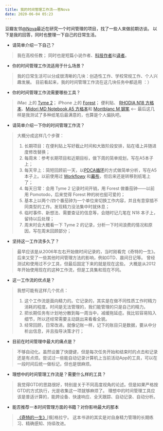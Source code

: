 ```yaml
---
title: 我的时间管理工作流——答Nova
date: 2020-06-04 05:23
---
```

豆瓣友邻[@Nova](https://www.douban.com/people/casa_nova/)最近在研究一个时间管理的项目，找了一些人来做前期访谈。
以下是我的回答，同时也整理一下自己的日常生活。
- 请简单介绍一下自己？
>  我在高校任教；
> 同时也是短篇小说作者、[科技作者](https://book.douban.com/subject/6720131/)和[译者](https://book.douban.com/subject/26288821/)。
- 你的时间管理工作流适用于什么场景？
> 我的日常生活可以分成很清晰的几块：创造性工作、学校常规工作、个人兴趣发展。
> 目前看起来，我的时间管理工作流在这几块任务中都适用 ：）
- 你的时间管理工作流需要哪些工具？
> iMac 上的 [Tyme 2](https://www.tyme-app.com/en/)；
> iPhone 上的 [Forest](https://www.forestapp.cc/)；
> 便利贴、 [RHODIA N18 方格本](https://www.rhodiapads.com/collections_orange_18.php)、[Midori MD Notebook A5 方格本](https://www.midori-japan.co.jp/md/en/products/mdnote/)和 [Montblanc M 钢笔](https://www.montblanc.com/en-shop/collection/writing-instruments/montblanc-m.html) <-- 最后这几样是我测试了多种纸笔后最满意的，也算是个人偏执吧。
- 请简单介绍一下你的时间管理工作流？
> 大概分成这样几个步骤：
> 1. 长期项目：在便利贴上写好截止时间和大致阶段安排，贴在墙上并随进度修改替换；
> 2. 每周末：参考长期项目和近期目标，做下周的简单规划，写在A5本子上；
> 3. 每天早上：简短回顾前一天，以[PDCA循环](https://en.wikipedia.org/wiki/PDCA)的方式做简单分析，写在A5本子上。以前使用过 [Workflowy](https://workflowy.com/) 和[幕布](https://mubu.com/)，但后来还是转移到纸笔上了；
> 4. 每天日常：会用 Tyme 2 记录时间开销，用 Forest 做番茄钟——以前用 Pomotodo，后来觉得 Forest 种的树也挺可爱的；
> 5. 基本上以两个/四个番茄钟为一个单位来切换工作内容，并且有意穿插不同类型的工作。发现精力没法集中时就休息；
> 6. 临时事件、新想法、需要查证的信息等，会随时记几笔在 N18 本子上，留待以后处理；
> 7. 周末时会大概看一下 Tyme 2 的记录，分析一下时间浪费的情况和原因，写在周末回顾部分；
- 坚持这一工作流多久了？
> 最早应该是从2006年左右开始做时间记录的，当时刚看完《奇特的一生》。后来又受了一些其他时间管理方法的影响，例如GTD、晨间日记等。
> 曾经测试和使用过不少工具，但最后固定下来的就是现在这些。
> 大概是从2012年开始使用现在的这种工作流，但是工具集和现在不同。
- 这一工作流的优点是？
> 我想可能有这样几个优点：
> 1. 这个工作流是面向精力的。它记录的，其实是在做不同性质工作时精力消耗的程度。时间是无法管理的，我们能管理的只是自己的精力。
> 2. 把长期任务有计划地分散到每一周当中，减缓拖延症。我比较容易陷入细节，所以还经常需要主动跳出来看看全貌。
> 3. 经常回顾，日常改进。就像记账一样，记下的账目只是数据，要从中分析出信息，并且指导决策才行；
- 目前在时间管理中最大的痛点是？
> 不够自动化。虽然设置了快捷键，但是每次任务开始和结束时的点击和记录还是有点烦。尝试过一些能自动记录计算机上当前活动App的工具，可以在一段时间后统一做标记，但也是很麻烦。
- 理想中的时间管理工作流是？需要什么样的工具？
> 我觉得GTD的思路很好，特别是关于不同高度视角的论述。但是如果严格按GTD的方式执行，光是收集这一项就够麻烦了。
>理想中的时间管理工具应该是普适计算的，能跨设备、快速响应、全天跟踪、自动记录、自动分析。
- 能否推荐一本时间管理方面的书籍？对你影响最大的那本
> [《奇特的一生》](https://book.douban.com/subject/1115353/)[俄]格拉宁。 这本书讲的其实是对自身精力管理的长期练习、精确感知、持续改进。